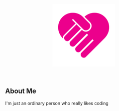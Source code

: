 <p align="center">
  <a href="https://maulahaz.github.io/" target="_blank"><img src="/docs/assets/charity-icon.png" alt="hi" class="inline" width="200"/></a>
  <br><br><br>
</p>

## About Me

I'm just an ordinary person who really likes coding
